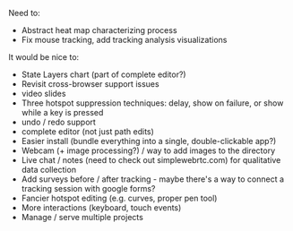 Need to:
- Abstract heat map characterizing process
- Fix mouse tracking, add tracking analysis visualizations

It would be nice to:
- State Layers chart (part of complete editor?)
- Revisit cross-browser support issues
- video slides
- Three hotspot suppression techniques: delay, show on failure, or show while a key is pressed
- undo / redo support
- complete editor (not just path edits)
- Easier install (bundle everything into a single, double-clickable app?)
- Webcam (+ image processing?) / way to add images to the directory
- Live chat / notes (need to check out simplewebrtc.com) for qualitative data collection
- Add surveys before / after tracking - maybe there's a way to connect a tracking session with google forms?
- Fancier hotspot editing (e.g. curves, proper pen tool)
- More interactions (keyboard, touch events)
- Manage / serve multiple projects